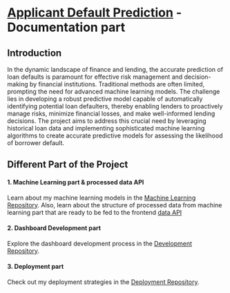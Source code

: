 # [Applicant Default Prediction](https://loan-management-financial-service-be6cf0b29218e5972068f23a7a846.gitlab.io/) - Documentation part

## Introduction

In the dynamic landscape of finance and lending, the accurate prediction of loan defaults is
paramount for effective risk management and decision-making by financial institutions.
Traditional methods are often limited, prompting the need for advanced machine learning
models. The challenge lies in developing a robust predictive model capable of automatically
identifying potential loan defaulters, thereby enabling lenders to proactively manage risks,
minimize financial losses, and make well-informed lending decisions. The project aims to
address this crucial need by leveraging historical loan data and implementing sophisticated
machine learning algorithms to create accurate predictive models for assessing the likelihood
of borrower default.

## Different Part of the Project

#### 1. Machine Learning part & processed data API

Learn about my machine learning models in the [Machine Learning Repository](https://github.com/moiseuwimana/Applicant-Default-Prediction---Machine-Learning-part).
Also, learn about the structure of processed data from machine learning part that are ready to be fed to the frontend [data API](https://github.com/moiseuwimana/Applicant-Default-Prediction---dataAPI-part)

#### 2. Dashboard Development part

Explore the dashboard development process in the [Development Repository](https://github.com/moiseuwimana/Applicant-Default-Prediction---Dashboard-development-part).

#### 3. Deployment part

Check out my deployment strategies in the [Deployment Repository](https://github.com/moiseuwimana/Applicant-Default-Prediction---Deployment-part).
